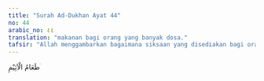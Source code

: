 ```yaml
---
title: "Surah Ad-Dukhan Ayat 44"
no: 44
arabic_no: ٤٤
translation: "makanan bagi orang yang banyak dosa."
tafsir: "Allah menggambarkan bagaimana siksaan yang disediakan bagi orang-orang kafir penghuni neraka. Dalam ayat yang lain, digambarkan keadaan pohon zaqqum itu yaitu mayangnya saja menakutkan orang yang melihatnya, Allah berfirman:\n\nMayangnya seperti kepala-kepala setan. Maka sungguh, mereka benar-benar memakan sebagian darinya (buah pohon itu), dan mereka memenuhi perutnya dengan buahnya (zaqqum). (as-shaffat/37: 65-66)\n\nBetapa nyeri dan perihnya perut orang yang memakan buah zaqqum itu digambarkan seperti rasa yang dirasakan seseorang yang meminum kotoran minyak yang sedang mendidih, panasnya diumpamakan seperti panas air yang sedang mendidih yang dapat melumatkan dan menghancurkan perut orang yang meminumnya.\n\nSesudah memakan buah zaqqum itu orang-orang kafir akan dipaksa lagi meminum-minuman air yang sangat panas. Allah berfirman:\n\nKemudian sungguh, setelah makan (buah zaqqum) mereka mendapat minuman yang dicampur dengan air yang sangat panas. (as-shaffat/37: 67)\n\nDemikianlah perasaan orang kafir pada saat mereka makan dan pada saat mereka minum."
---
```

طَعَامُ الْاَثِيْمِ ۛ 